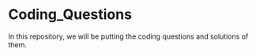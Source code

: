 # Coding_Questions
In this repository, we will be putting the coding questions and solutions of them.
